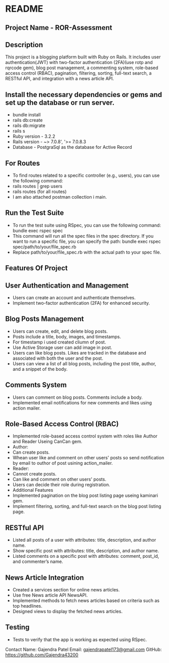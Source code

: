 # README
## Project Name - ROR-Assessment

## Description
This project is a blogging platform built with Ruby on Rails. It includes user authentication(JWT) with two-factor authentication (2FA)(use rotp and  rqrcode gem), blog post management, a commenting system, role-based access control (RBAC), pagination, filtering, sorting, full-text search, a RESTful API, and integration with a news article API.
## Install the necessary dependencies or gems and set up the database or run server.
* bundle install
* rails db:create
* rails db:migrate
* rails s
* Ruby version - 3.2.2
* Rails version - ~> 7.0.8', '>= 7.0.8.3
* Database - PostgraSql as the database for Active Record

## For Routes
* To find routes related to a specific controller (e.g., users), you can use the following command:
* rails routes | grep users
* rails routes (for all routes)
* I am also attached postman collection i main.


## Run the Test Suite
* To run the test suite using RSpec, you can use the following command: bundle exec rspec spec
* This command will run all the spec files in the spec directory. If you want to run a specific file, you can specify the path: bundle exec rspec spec/path/to/your/file_spec.rb
* Replace path/to/your/file_spec.rb with the actual path to your spec file.

## Features Of Project 

## User Authentication and Management
* Users can create an account and authenticate themselves.
* Implement two-factor authentication (2FA) for enhanced security.

## Blog Posts Management
* Users can create, edit, and delete blog posts.
* Posts include a title, body, images, and timestamps.
* For timestamp i used created cliumn of post.
* Use Active Storage user can add image in post.
* Users can like blog posts. Likes are tracked in the database and associated with both the user and the post.
* Users can view a list of all blog posts, including the post title, author, and a snippet of the body.

## Comments System
* Users can comment on blog posts. Comments include a body.
* Implemented email notifications for new comments and likes using action mailer.

## Role-Based Access Control (RBAC)
* Implemented  role-based access control system with roles like Author and Reader Useing CanCan gem.
* Author:
* Can create posts.
* Whean  user like and comment on other users' posts so send notification by email to  outhor of post usining  action_mailer.
* Reader:
* Cannot create posts.
* Can like and comment on other users' posts.
* Users can decide their role during registration.
* Additional Features
* Implemented pagination on the blog post listing page  useing kaminari gem.
* Implement filtering, sorting, and full-text search on the blog post listing page.

## RESTful API
* Listed all posts of a user with attributes: title, description, and author name.
* Show specific post with attributes: title, description, and author name.
* Listed comments on a specific post with attributes: comment, post_id, and commenter’s name.

## News Article Integration
* Created a services section for online news articles.
* Use free News article API  NewsAPI.
* Implemented methods to fetch news articles based on criteria such as top headlines.
* Designed views to display the fetched news articles.

## Testing
* Tests to verify that the app is working as expected using RSpec.

Contact
Name: Gajendra Patel
Email: gajendrapatel173@gmail.com
GitHub: https://github.com/Gajendra43200
